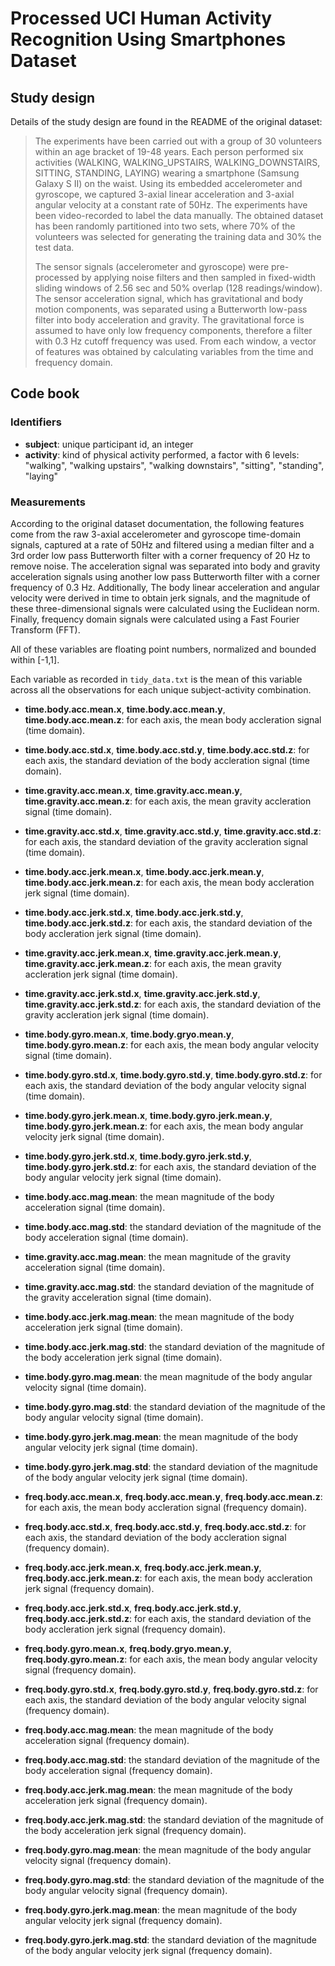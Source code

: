 # Processed UCI Human Activity Recognition Using Smartphones Dataset

## Study design

Details of the study design are found in the README of the original dataset:

>The experiments have been carried out with a group of 30 volunteers within an 
age bracket of 19-48 years. Each person performed six activities 
(WALKING, WALKING_UPSTAIRS, WALKING_DOWNSTAIRS, SITTING, STANDING, LAYING) 
wearing a smartphone (Samsung Galaxy S II) on the waist. Using its embedded 
accelerometer and gyroscope, we captured 3-axial linear acceleration and 3-axial 
angular velocity at a constant rate of 50Hz. The experiments have been 
video-recorded to label the data manually. The obtained dataset has been 
randomly partitioned into two sets, where 70% of the volunteers was selected 
for generating the training data and 30% the test data.  
>
>The sensor signals (accelerometer and gyroscope) were pre-processed by applying 
noise filters and then sampled in fixed-width sliding windows of 2.56 sec and 
50% overlap (128 readings/window). The sensor acceleration signal, which has 
gravitational and body motion components, was separated using a Butterworth 
low-pass filter into body acceleration and gravity. The gravitational force is 
assumed to have only low frequency components, therefore a filter with 0.3 Hz 
cutoff frequency was used. From each window, a vector of features was obtained 
by calculating variables from the time and frequency domain.

## Code book

### Identifiers
  
* **subject**: unique participant id, an integer
* **activity**: kind of physical activity performed, a factor with
6 levels: "walking", "walking upstairs", "walking downstairs", "sitting", 
"standing", "laying"  
 
### Measurements

According to the original dataset documentation, the following features come 
from the raw 3-axial accelerometer and gyroscope time-domain signals, captured 
at a rate of 50Hz and filtered using a median filter and a 3rd order low pass 
Butterworth filter with a corner frequency of 20 Hz to remove noise. The 
acceleration signal was separated into body and gravity acceleration signals 
using another low pass Butterworth filter with a corner frequency of 0.3 Hz. 
Additionally, The body linear acceleration and angular velocity were derived in 
time to obtain jerk signals, and the magnitude of these three-dimensional 
signals were calculated using the Euclidean norm. Finally, frequency domain 
signals were calculated using a Fast Fourier Transform (FFT).  
  
All of these variables are floating point numbers, normalized and bounded within 
[-1,1].  

Each variable as recorded in `tidy_data.txt` is the mean of this variable across 
all the observations for each unique subject-activity combination.  
  
* **time.body.acc.mean.x**, **time.body.acc.mean.y**, **time.body.acc.mean.z**: 
for each axis, the mean body accleration signal (time domain).

* **time.body.acc.std.x**, **time.body.acc.std.y**, **time.body.acc.std.z**: 
for each axis, the standard deviation of the body accleration signal 
(time domain).

* **time.gravity.acc.mean.x**, **time.gravity.acc.mean.y**, 
**time.gravity.acc.mean.z**: for each axis, the mean gravity accleration signal 
(time domain).

* **time.gravity.acc.std.x**, **time.gravity.acc.std.y**, 
**time.gravity.acc.std.z**: for each axis, the standard deviation of the gravity 
accleration signal (time domain).

* **time.body.acc.jerk.mean.x**, **time.body.acc.jerk.mean.y**, 
**time.body.acc.jerk.mean.z**: for each axis, the mean body accleration jerk 
signal (time domain).

* **time.body.acc.jerk.std.x**, **time.body.acc.jerk.std.y**, 
**time.body.acc.jerk.std.z**: for each axis, the standard deviation of the body 
accleration jerk signal (time domain).

* **time.gravity.acc.jerk.mean.x**, **time.gravity.acc.jerk.mean.y**, 
**time.gravity.acc.jerk.mean.z**: for each axis, the mean gravity accleration 
jerk signal (time domain).

* **time.gravity.acc.jerk.std.x**, **time.gravity.acc.jerk.std.y**, 
**time.gravity.acc.jerk.std.z**: for each axis, the standard deviation of the 
gravity accleration jerk signal (time domain).

* **time.body.gyro.mean.x**, **time.body.gryo.mean.y**, 
**time.body.gyro.mean.z**: for each axis, the mean body angular velocity signal 
(time domain).

* **time.body.gyro.std.x**, **time.body.gyro.std.y**, **time.body.gyro.std.z**: 
for each axis, the standard deviation of the body angular velocity signal 
(time domain).

* **time.body.gyro.jerk.mean.x**, **time.body.gyro.jerk.mean.y**, 
**time.body.gyro.jerk.mean.z**: for each axis, the mean body angular velocity 
jerk signal (time domain).

* **time.body.gyro.jerk.std.x**, **time.body.gyro.jerk.std.y**, 
**time.body.gyro.jerk.std.z**: for each axis, the standard deviation of the body 
angular velocity jerk signal (time domain).

* **time.body.acc.mag.mean**: the mean magnitude of the body acceleration signal 
(time domain).

* **time.body.acc.mag.std**: the standard deviation of the magnitude of the body 
acceleration signal (time domain).

* **time.gravity.acc.mag.mean**: the mean magnitude of the gravity acceleration 
signal (time domain).

* **time.gravity.acc.mag.std**: the standard deviation of the magnitude of the 
gravity acceleration signal (time domain).

* **time.body.acc.jerk.mag.mean**: the mean magnitude of the body acceleration 
jerk signal (time domain).

* **time.body.acc.jerk.mag.std**: the standard deviation of the magnitude of the 
body acceleration jerk signal (time domain).

* **time.body.gyro.mag.mean**: the mean magnitude of the body angular velocity 
signal (time domain).

* **time.body.gyro.mag.std**: the standard deviation of the magnitude of the 
body angular velocity signal (time domain).

* **time.body.gyro.jerk.mag.mean**: the mean magnitude of the body angular 
velocity jerk signal (time domain).

* **time.body.gyro.jerk.mag.std**: the standard deviation of the magnitude of 
the body angular velocity jerk signal (time domain).

* **freq.body.acc.mean.x**, **freq.body.acc.mean.y**, **freq.body.acc.mean.z**: 
for each axis, the mean body accleration signal (frequency domain).

* **freq.body.acc.std.x**, **freq.body.acc.std.y**, **freq.body.acc.std.z**: 
for each axis, the standard deviation of the body accleration signal 
(frequency domain).

* **freq.body.acc.jerk.mean.x**, **freq.body.acc.jerk.mean.y**, 
**freq.body.acc.jerk.mean.z**: for each axis, the mean body accleration jerk 
signal (frequency domain).

* **freq.body.acc.jerk.std.x**, **freq.body.acc.jerk.std.y**, 
**freq.body.acc.jerk.std.z**: for each axis, the standard deviation of the body 
accleration jerk signal (frequency domain).

* **freq.body.gyro.mean.x**, **freq.body.gryo.mean.y**, 
**freq.body.gyro.mean.z**: for each axis, the mean body angular velocity signal 
(frequency domain).

* **freq.body.gyro.std.x**, **freq.body.gyro.std.y**, **freq.body.gyro.std.z**:
for each axis, the standard deviation of the body angular velocity signal 
(frequency domain).

* **freq.body.acc.mag.mean**: the mean magnitude of the body acceleration signal 
(frequency domain).

* **freq.body.acc.mag.std**: the standard deviation of the magnitude of the body 
acceleration signal (frequency domain).

* **freq.body.acc.jerk.mag.mean**: the mean magnitude of the body acceleration 
jerk signal (frequency domain).

* **freq.body.acc.jerk.mag.std**: the standard deviation of the magnitude of the 
body acceleration jerk signal (frequency domain).

* **freq.body.gyro.mag.mean**: the mean magnitude of the body angular velocity 
signal (frequency domain).

* **freq.body.gyro.mag.std**: the standard deviation of the magnitude of the 
body angular velocity signal (frequency domain).

* **freq.body.gyro.jerk.mag.mean**: the mean magnitude of the body angular 
velocity jerk signal (frequency domain).

* **freq.body.gyro.jerk.mag.std**: the standard deviation of the magnitude of 
the body angular velocity jerk signal (frequency domain).
